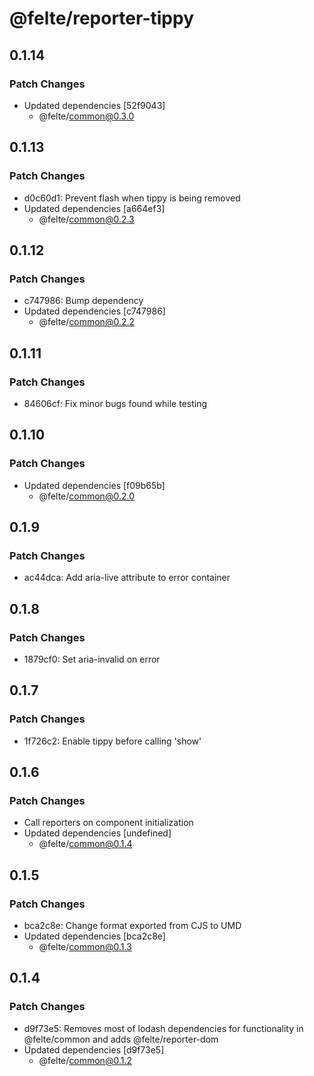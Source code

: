 # @felte/reporter-tippy

## 0.1.14

### Patch Changes

- Updated dependencies [52f9043]
  - @felte/common@0.3.0

## 0.1.13

### Patch Changes

- d0c60d1: Prevent flash when tippy is being removed
- Updated dependencies [a664ef3]
  - @felte/common@0.2.3

## 0.1.12

### Patch Changes

- c747986: Bump dependency
- Updated dependencies [c747986]
  - @felte/common@0.2.2

## 0.1.11

### Patch Changes

- 84606cf: Fix minor bugs found while testing

## 0.1.10

### Patch Changes

- Updated dependencies [f09b65b]
  - @felte/common@0.2.0

## 0.1.9

### Patch Changes

- ac44dca: Add aria-live attribute to error container

## 0.1.8

### Patch Changes

- 1879cf0: Set aria-invalid on error

## 0.1.7

### Patch Changes

- 1f726c2: Enable tippy before calling 'show'

## 0.1.6

### Patch Changes

- Call reporters on component initialization
- Updated dependencies [undefined]
  - @felte/common@0.1.4

## 0.1.5

### Patch Changes

- bca2c8e: Change format exported from CJS to UMD
- Updated dependencies [bca2c8e]
  - @felte/common@0.1.3

## 0.1.4

### Patch Changes

- d9f73e5: Removes most of lodash dependencies for functionality in @felte/common and adds @felte/reporter-dom
- Updated dependencies [d9f73e5]
  - @felte/common@0.1.2
